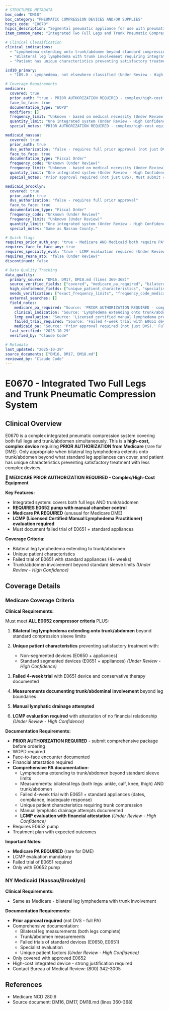 ```yaml
---
# STRUCTURED METADATA
boc_code: "DM18"
boc_category: "PNEUMATIC COMPRESSION DEVICES AND/OR SUPPLIES"
hcpcs_code: "E0670"
hcpcs_description: "Segmental pneumatic appliance for use with pneumatic compressor, two full legs and trunk"
item_common_name: "Integrated Two Full Legs and Trunk Pneumatic Compression System"

# Clinical Classification
clinical_indications:
  - "Lymphedema extending onto trunk/abdomen beyond standard compression sleeve limits affecting both legs"
  - "Bilateral leg lymphedema with trunk involvement requiring integrated compression system"
  - "Patient has unique characteristics preventing satisfactory treatment with non-segmented or standard segmented devices (Under Review - High Confidence)"

icd10_primary:
  - "I89.0 - Lymphedema, not elsewhere classified (Under Review - High Confidence)"

# Coverage Requirements
medicare:
  covered: true
  prior_auth: "true - PRIOR AUTHORIZATION REQUIRED - complex/high-cost equipment"
  face_to_face: true
  documentation_type: "WOPD"
  modifiers: []
  frequency_limit: "Unknown - based on medical necessity (Under Review)"
  quantity_limit: "One integrated system (Under Review - High Confidence)"
  special_notes: "PRIOR AUTHORIZATION REQUIRED - complex/high-cost equipment. Must document lymphedema extending to trunk/abdomen beyond standard sleeve limits; failed 4-week trial with E0651 device and conservative therapy; unique patient characteristics requiring trunk compression; measurements documenting trunk/abdominal involvement; manual lymphatic drainage attempted; licensed certified manual lymphedema practitioner (LCMP) evaluation with attestation of no financial relationship."

medicaid_nassau:
  covered: true
  prior_auth: true
  dvs_authorization: "false - requires full prior approval (not just DVS)"
  face_to_face: true
  documentation_type: "Fiscal Order"
  frequency_code: "Unknown (Under Review)"
  frequency_limit: "Unknown - based on medical necessity (Under Review)"
  quantity_limit: "One integrated system (Under Review - High Confidence)"
  special_notes: "Prior approval required (not just DVS). Must submit comprehensive documentation: bilateral leg measurements, trunk/abdomen measurements, failed trials of standard devices, specialist evaluation, unique patient factors. High-cost integrated device requiring strong clinical justification."

medicaid_brooklyn:
  covered: true
  prior_auth: true
  dvs_authorization: "false - requires full prior approval"
  face_to_face: true
  documentation_type: "Fiscal Order"
  frequency_code: "Unknown (Under Review)"
  frequency_limit: "Unknown (Under Review)"
  quantity_limit: "One integrated system (Under Review - High Confidence)"
  special_notes: "Same as Nassau County."

# Quick flags
requires_prior_auth_any: "true - Medicare AND Medicaid both require PA"
requires_face_to_face_any: true
requires_specialty_eval: "true - LCMP evaluation required (Under Review - High Confidence)"
requires_resna_atp: "false (Under Review)"
discontinued: false

# Data Quality Tracking
data_quality:
  primary_source: "DM16, DM17, DM18.md (lines 360-368)"
  source_verified_fields: ["covered", "medicare_pa_required", "bilateral_legs_trunk_involvement", "requires_e0652_manual_control", "failed_e0651_trial_required", "trunk_abdomen_measurements_required", "lcmp_evaluation_required", "medicaid_prior_approval_required"]
  high_confidence_fields: ["unique_patient_characteristics", "specialist_evaluation_mandatory", "quantity_one_system"]
  needs_verification: ["exact_frequency_limits", "frequency_code_medicaid"]
  external_searches: []
  field_notes:
    medicare_pa_required: "Source: 'PRIOR AUTHORIZATION REQUIRED - complex/high-cost equipment.' Medicare PA explicitly required - rare for Medicare DME."
    clinical_indication: "Source: 'Lymphedema extending onto trunk/abdomen beyond standard compression sleeve limits affecting both legs. Patient has unique characteristics preventing satisfactory treatment with non-segmented or standard segmented devices. Requires manual pressure control (E0652) for trunk involvement.' Complex indication with unique characteristics."
    lcmp_evaluation: "Source: 'Licensed certified manual lymphedema practitioner (LCMP) evaluation with attestation of no financial relationship.' Specialist evaluation specifically required."
    failed_trial_required: "Source: 'Failed 4-week trial with E0651 device and conservative therapy.' Must try less complex device first."
    medicaid_pa: "Source: 'Prior approval required (not just DVS).' Full PA process for complex integrated device."
  last_verified: "2025-10-29"
  verified_by: "Claude Code"

# Metadata
last_updated: "2025-10-29"
source_documents: ["DM16, DM17, DM18.md"]
reviewed_by: "Claude Code"
---
```


# E0670 - Integrated Two Full Legs and Trunk Pneumatic Compression System

## Clinical Overview

E0670 is a complex integrated pneumatic compression system covering both full legs and trunk/abdomen simultaneously. This is a **high-cost, complex device** requiring **PRIOR AUTHORIZATION from Medicare** (rare for DME). Only appropriate when bilateral leg lymphedema extends onto trunk/abdomen beyond what standard leg appliances can cover, and patient has unique characteristics preventing satisfactory treatment with less complex devices.

**🚨 MEDICARE PRIOR AUTHORIZATION REQUIRED - Complex/High-Cost Equipment**

**Key Features:**
- Integrated system: covers both full legs AND trunk/abdomen
- **REQUIRES E0652 pump with manual chamber control**
- **Medicare PA REQUIRED** (unusual for Medicare DME)
- **LCMP (Licensed Certified Manual Lymphedema Practitioner) evaluation required**
- Must document failed trial of E0651 + standard appliances

**Coverage Criteria:**
- Bilateral leg lymphedema extending to trunk/abdomen
- Unique patient characteristics
- Failed trial of E0651 with standard appliances (4+ weeks)
- Trunk/abdomen involvement beyond standard sleeve limits *(Under Review - High Confidence)*

## Coverage Details

### Medicare Coverage Criteria

**Clinical Requirements:**

Must meet **ALL E0652 compressor criteria** PLUS:

1. **Bilateral leg lymphedema extending onto trunk/abdomen** beyond standard compression sleeve limits

2. **Unique patient characteristics** preventing satisfactory treatment with:
   - Non-segmented devices (E0650 + appliances)
   - Standard segmented devices (E0651 + appliances) *(Under Review - High Confidence)*

3. **Failed 4-week trial** with E0651 device and conservative therapy documented

4. **Measurements documenting trunk/abdominal involvement** beyond leg boundaries

5. **Manual lymphatic drainage attempted**

6. **LCMP evaluation required** with attestation of no financial relationship *(Under Review - High Confidence)*

**Documentation Requirements:**

- **PRIOR AUTHORIZATION REQUIRED** - submit comprehensive package before ordering
- WOPD required
- Face-to-face encounter documented
- Financial attestation required
- **Comprehensive PA documentation:**
  - Lymphedema extending to trunk/abdomen beyond standard sleeve limits
  - Measurements: bilateral legs (both legs: ankle, calf, knee, thigh) AND trunk/abdomen
  - Failed 4-week trial with E0651 + standard appliances (dates, compliance, inadequate response)
  - Unique patient characteristics requiring trunk compression
  - Manual lymphatic drainage attempts documented
  - **LCMP evaluation with financial attestation** *(Under Review - High Confidence)*
- Requires E0652 pump
- Treatment plan with expected outcomes

**Important Notes:**

- **Medicare PA REQUIRED** (rare for DME)
- LCMP evaluation mandatory
- Failed trial of E0651 required
- Only with E0652 pump

### NY Medicaid (Nassau/Brooklyn)

**Clinical Requirements:**
- Same as Medicare - bilateral leg lymphedema with trunk involvement

**Documentation Requirements:**

- **Prior approval required** (not DVS - full PA)
- Comprehensive documentation:
  - Bilateral leg measurements (both legs complete)
  - Trunk/abdomen measurements
  - Failed trials of standard devices (E0650, E0651)
  - Specialist evaluation
  - Unique patient factors *(Under Review - High Confidence)*
- Only covered with approved E0652
- High-cost integrated device - strong justification required
- Contact Bureau of Medical Review: (800) 342-3005

## References

- Medicare NCD 280.6
- Source document: DM16, DM17, DM18.md (lines 360-368)
